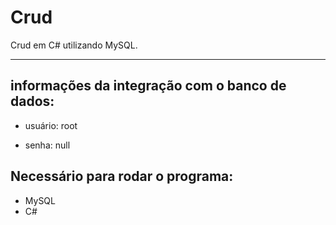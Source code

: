 # Crud

Crud em C# utilizando MySQL.
***

 ## informações da integração com o banco de dados:
 
 * usuário: root
 
 * senha: null
 
 ## Necessário para rodar o programa:
 
 * MySQL
 * C#
 

